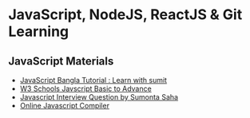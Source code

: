 # JavaScript, NodeJS, ReactJS & Git Learning

## JavaScript Materials

- [JavaScript Bangla Tutorial : Learn with sumit](https://www.youtube.com/watch?v=vXHefJiJM24&list=PLHiZ4m8vCp9OkrURufHpGUUTBjJhO9Ghy&index=4)
- [W3 Schools Javscript Basic to Advance](https://www.w3schools.com/js/default.asp)
- [Javascript Interview Question by Sumonta Saha](https://sumontas-organization.gitbook.io/internship-preparation-2024/javascript-+-react/javascript)
- [Online Javascript Compiler](https://www.programiz.com/javascript/online-compiler/)
